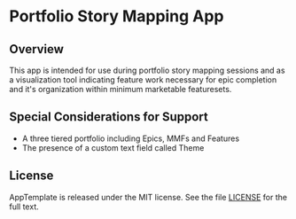 Portfolio Story Mapping App
===========================

## Overview
This app is intended for use during portfolio story mapping sessions and as a visualization tool indicating feature work necessary for epic completion and it's organization within minimum marketable featuresets.

## Special Considerations for Support
* A three tiered portfolio including Epics, MMFs and Features
* The presence of a custom text field called Theme

## License

AppTemplate is released under the MIT license.  See the file [LICENSE](https://raw.github.com/RallyApps/AppTemplate/master/LICENSE) for the full text.
